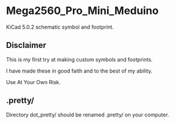 # Mega2560_Pro_Mini_Meduino

KiCad 5.0.2 schematic symbol and footprint.

## Disclaimer

This is my first try at making custom symbols and footprints.

I have made these in good faith and to the best of my ability.

Use At Your Own Risk.

## .pretty/

Directory dot_pretty/ should be renamed .pretty/ on your computer.
